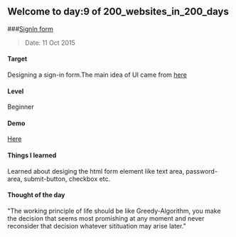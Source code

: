 ## Welcome to day:9 of 200_websites_in_200_days
###[SignIn form](http://codepen.io/andy1729/full/rOzbdo/)
> Date: 11 Oct 2015

#### Target
  Designing a sign-in form.The main idea of UI came from [here](https://dribbble.com/shots/2125879-Day-001-Login-Form/attachments/387086)

#### Level
  Beginner

#### Demo
  [Here](http://codepen.io/andy1729/full/rOzbdo/)

#### Things I learned
   Learned about desiging the html form element like text area, password-area, submit-button, checkbox etc.


#### Thought of the day
  "The working principle of life should be like Greedy-Algorithm, you make the decision that seems most promishing at any moment and never reconsider that decision whatever sitituation may arise later."